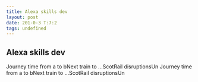```yaml
---
title: Alexa skills dev
layout: post
date: 201-0-3 T:7:2
tags: undefined
---
```

## Alexa skills dev

Journey time from a to bNext train to ...ScotRail disruptionsUnJourney time from a to bNext train to ...ScotRail disruptionsUn
